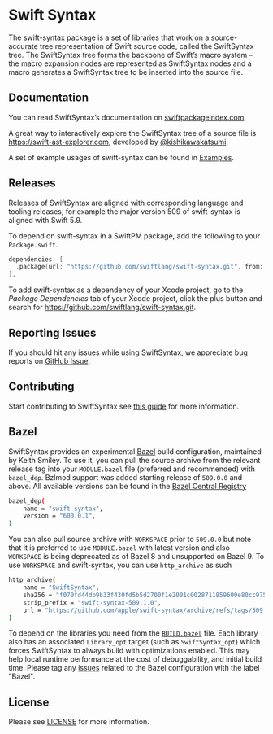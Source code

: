 # Swift Syntax

The swift-syntax package is a set of libraries that work on a source-accurate tree representation of Swift source code, called the SwiftSyntax tree. The SwiftSyntax tree forms the backbone of Swift’s macro system – the macro expansion nodes are represented as SwiftSyntax nodes and a macro generates a SwiftSyntax tree to be inserted into the source file.

## Documentation

You can read SwiftSyntax’s documentation on [swiftpackageindex.com](https://swiftpackageindex.com/swiftlang/swift-syntax/documentation).

A great way to interactively explore the SwiftSyntax tree of a source file is https://swift-ast-explorer.com, developed by [@kishikawakatsumi](https://github.com/kishikawakatsumi).

A set of example usages of swift-syntax can be found in [Examples](Examples).

## Releases

Releases of SwiftSyntax are aligned with corresponding language and tooling releases, for example the major version 509 of swift-syntax is aligned with Swift 5.9. 
 
To depend on swift-syntax in a SwiftPM package, add the following to your `Package.swift`.


```swift
dependencies: [
  .package(url: "https://github.com/swiftlang/swift-syntax.git", from: "<#latest swift-syntax tag#>"),
],
```
 
To add swift-syntax as a dependency of your Xcode project, go to the *Package Dependencies* tab of your Xcode project, click the plus button and search for https://github.com/swiftlang/swift-syntax.git.

## Reporting Issues

If you should hit any issues while using SwiftSyntax, we appreciate bug reports on [GitHub Issue](https://github.com/swiftlang/swift-syntax/issues).

## Contributing

Start contributing to SwiftSyntax see [this guide](CONTRIBUTING.md) for more information.

## Bazel

SwiftSyntax provides an experimental [Bazel](https://bazel.build) build configuration, maintained by Keith Smiley. 
To use it, you can pull the source archive from the relevant release tag
into your `MODULE.bazel` file (preferred and recommended) with `bazel_dep`. Bzlmod support was added starting release of `509.0.0` and above. All available versions can be found in the [Bazel Central Registry](https://registry.bazel.build/)

```sh
bazel_dep(
    name = "swift-syntax",
    version = "600.0.1",
)
```

You can also pull source archive with `WORKSPACE` prior to `509.0.0` but note that it is preferred to use `MODULE.bazel` with latest version and also `WORKSPACE` is being deprecated as of Bazel 8 and unsupported on Bazel 9. To use `WORKSPACE` and swift-syntax, you can use `http_archive` as such

```sh
http_archive(
    name = "SwiftSyntax",
    sha256 = "f070fd44db9b33f430fd5b5d2700f1e2001c0028711859600e80cc975074fab0",
    strip_prefix = "swift-syntax-509.1.0",
    url = "https://github.com/apple/swift-syntax/archive/refs/tags/509.1.0.tar.gz",
)

```

To depend on the libraries you need from the
[`BUILD.bazel`](BUILD.bazel) file. Each library also has an associated
`Library_opt` target (such as `SwiftSyntax_opt`) which forces
SwiftSyntax to always build with optimizations enabled. This may help
local runtime performance at the cost of debuggability, and initial
build time. Please tag any [issues](https://github.com/swiftlang/swift-syntax/issues) related to the Bazel configuration with the label "Bazel".

## License

Please see [LICENSE](LICENSE.txt) for more information.

